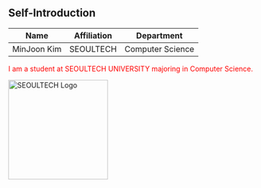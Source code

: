 ## Self-Introduction

 Name       | Affiliation      | Department         |
|------------|------------------|--------------------|
| MinJoon Kim | SEOULTECH | Computer Science   |

<p style="color:red;">
  I am a student at SEOULTECH UNIVERSITY majoring in Computer Science.
</p>

<img id="seoultech-logo" src="https://www.seoultech.ac.kr/site/www/images/intro/img_ui01_01.gif" alt="SEOULTECH Logo" style="width:200px; cursor:pointer;">

<script>
  document.getElementById("seoultech-logo").addEventListener("click", function() {
    window.location = "https://www.seoultech.ac.kr/";
  });
</script>

